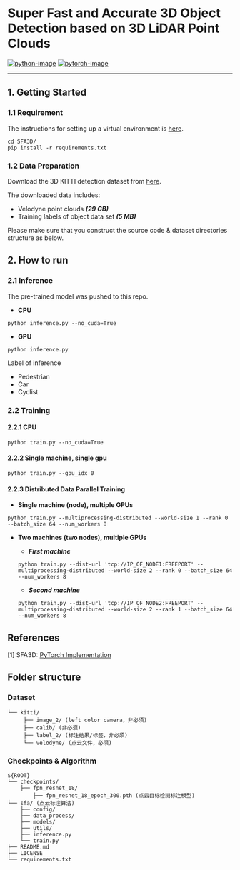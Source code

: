 # Super Fast and Accurate 3D Object Detection based on 3D LiDAR Point Clouds

[![python-image]][python-url]
[![pytorch-image]][pytorch-url]

---

## 1. Getting Started
### 1.1 Requirement

The instructions for setting up a virtual environment is [here](https://github.com/maudzung/virtual_environment_python3).

```shell script
cd SFA3D/
pip install -r requirements.txt
```

### 1.2 Data Preparation
Download the 3D KITTI detection dataset from [here](http://www.cvlibs.net/datasets/kitti/eval_object.php?obj_benchmark=3d).

The downloaded data includes:

- Velodyne point clouds _**(29 GB)**_
- Training labels of object data set _**(5 MB)**_



Please make sure that you construct the source code & dataset directories structure as below.

## 2. How to run


### 2.1 Inference

The pre-trained model was pushed to this repo.
- **CPU**
```
python inference.py --no_cuda=True
```
- **GPU**
```
python inference.py
```
Label of inference

- Pedestrian
- Car
- Cyclist

### 2.2 Training
#### 2.2.1 CPU
```
python train.py --no_cuda=True
```

#### 2.2.2 Single machine, single gpu

```shell script
python train.py --gpu_idx 0
```

#### 2.2.3 Distributed Data Parallel Training
- **Single machine (node), multiple GPUs**

```
python train.py --multiprocessing-distributed --world-size 1 --rank 0 --batch_size 64 --num_workers 8
```

- **Two machines (two nodes), multiple GPUs**

   - _**First machine**_
    ```
    python train.py --dist-url 'tcp://IP_OF_NODE1:FREEPORT' --multiprocessing-distributed --world-size 2 --rank 0 --batch_size 64 --num_workers 8
    ```

   - _**Second machine**_
    ```
    python train.py --dist-url 'tcp://IP_OF_NODE2:FREEPORT' --multiprocessing-distributed --world-size 2 --rank 1 --batch_size 64 --num_workers 8
    ```

## References
[1] SFA3D: [PyTorch Implementation](https://github.com/maudzung/SFA3D)

## Folder structure
### Dataset
```
└── kitti/    
     ├── image_2/ (left color camera，非必须)
     ├── calib/ (非必须)
     ├── label_2/ (标注结果/标签，非必须)
     └── velodyne/ (点云文件，必须) 
```
### Checkpoints & Algorithm
```
${ROOT}
└── checkpoints/
    ├── fpn_resnet_18/    
        ├── fpn_resnet_18_epoch_300.pth (点云目标检测标注模型)     
└── sfa/ (点云标注算法)
    ├── config/
    ├── data_process/
    ├── models/
    ├── utils/
    ├── inference.py
    └── train.py
├── README.md 
├── LICENSE
└── requirements.txt
```



[python-image]: https://img.shields.io/badge/Python-3.6-ff69b4.svg
[python-url]: https://www.python.org/
[pytorch-image]: https://img.shields.io/badge/PyTorch-1.5-2BAF2B.svg
[pytorch-url]: https://pytorch.org/
